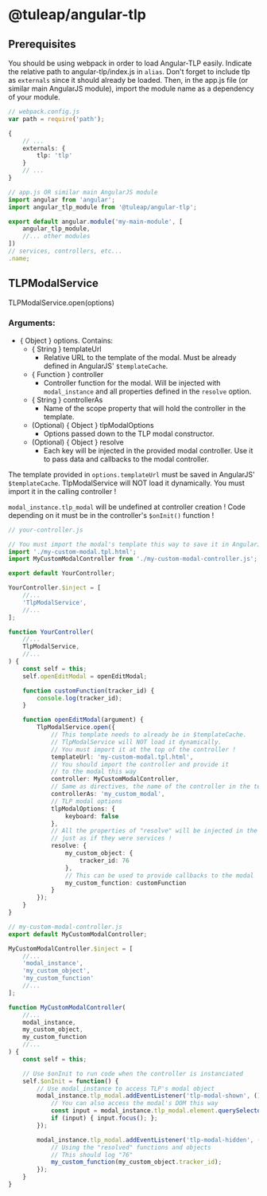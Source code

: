 # @tuleap/angular-tlp

## Prerequisites

You should be using webpack in order to load Angular-TLP easily. Indicate the relative path to angular-tlp/index.js in `alias`.
Don't forget to include tlp as `externals` since it should already be loaded.
Then, in the app.js file (or similar main AngularJS module), import the module name as a dependency of your module.

```typescript
// webpack.config.js
var path = require('path');

{
    // ...
    externals: {
        tlp: 'tlp'
    }
    // ...
}
```

```typescript
// app.js OR similar main AngularJS module
import angular from 'angular';
import angular_tlp_module from '@tuleap/angular-tlp';

export default angular.module('my-main-module', [
    angular_tlp_module,
    //... other modules
])
// services, controllers, etc...
.name;
```
## TLPModalService

TLPModalService.open(options)

### Arguments:

* { Object } options. Contains:
   * { String } templateUrl
     * Relative URL to the template of the modal. Must be already defined in AngularJS' `$templateCache`.
   * { Function } controller
     * Controller function for the modal. Will be injected with `modal_instance` and all properties defined in the `resolve` option.
   * { String } controllerAs
     * Name of the scope property that will hold the controller in the template.
   * (Optional) { Object } tlpModalOptions
     * Options passed down to the TLP modal constructor.
   * (Optional) { Object } resolve
     * Each key will be injected in the provided modal controller. Use it to pass data and callbacks to the modal controller.

The template provided in `options.templateUrl` must be saved in AngularJS' `$templateCache`. TlpModalService will NOT load it dynamically. You must import it in the calling controller !

`modal_instance.tlp_modal` will be undefined at controller creation ! Code depending on it must be in the controller's `$onInit()` function !

```typescript
// your-controller.js

// You must import the modal's template this way to save it in AngularJS' $templateCache
import './my-custom-modal.tpl.html';
import MyCustomModalController from './my-custom-modal-controller.js';

export default YourController;

YourController.$inject = [
    //...
    'TlpModalService',
    //...
];

function YourController(
    //...
    TlpModalService,
    //...
) {
    const self = this;
    self.openEditModal = openEditModal;

    function customFunction(tracker_id) {
        console.log(tracker_id);
    }

    function openEditModal(argument) {
        TlpModalService.open({
            // This template needs to already be in $templateCache.
            // TlpModalService will NOT load it dynamically.
            // You must import it at the top of the controller !
            templateUrl: 'my-custom-modal.tpl.html',
            // You should import the controller and provide it
            // to the modal this way
            controller: MyCustomModalController,
            // Same as directives, the name of the controller in the template
            controllerAs: 'my_custom_modal',
            // TLP modal options
            tlpModalOptions: {
                keyboard: false
            },
            // All the properties of "resolve" will be injected in the modal's controller
            // just as if they were services !
            resolve: {
                my_custom_object: {
                    tracker_id: 76
                },
                // This can be used to provide callbacks to the modal
                my_custom_function: customFunction
            }
        });
    }
}
```

```typescript
// my-custom-modal-controller.js
export default MyCustomModalController;

MyCustomModalController.$inject = [
    //...
    'modal_instance',
    'my_custom_object',
    'my_custom_function'
    //...
];

function MyCustomModalController(
    //...
    modal_instance,
    my_custom_object,
    my_custom_function
    //...
) {
    const self = this;

    // Use $onInit to run code when the controller is instanciated
    self.$onInit = function() {
        // Use modal_instance to access TLP's modal object
        modal_instance.tlp_modal.addEventListener('tlp-modal-shown', () => {
            // You can also access the modal's DOM this way
            const input = modal_instance.tlp_modal.element.querySelector('.my-title-input');
            if (input) { input.focus(); };
        });

        modal_instance.tlp_modal.addEventListener('tlp-modal-hidden', () => {
            // Using the "resolved" functions and objects
            // This should log "76"
            my_custom_function(my_custom_object.tracker_id);
        });
    }
}
```
